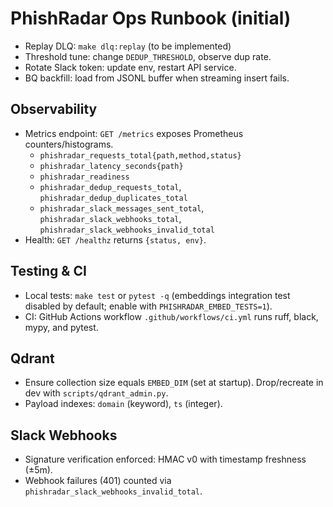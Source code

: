 # PhishRadar Ops Runbook (initial)

- Replay DLQ: `make dlq:replay` (to be implemented)
- Threshold tune: change `DEDUP_THRESHOLD`, observe dup rate.
- Rotate Slack token: update env, restart API service.
- BQ backfill: load from JSONL buffer when streaming insert fails.

## Observability
- Metrics endpoint: `GET /metrics` exposes Prometheus counters/histograms.
  - `phishradar_requests_total{path,method,status}`
  - `phishradar_latency_seconds{path}`
  - `phishradar_readiness`
  - `phishradar_dedup_requests_total`, `phishradar_dedup_duplicates_total`
  - `phishradar_slack_messages_sent_total`, `phishradar_slack_webhooks_total`, `phishradar_slack_webhooks_invalid_total`
- Health: `GET /healthz` returns `{status, env}`.

## Testing & CI
- Local tests: `make test` or `pytest -q` (embeddings integration test disabled by default; enable with `PHISHRADAR_EMBED_TESTS=1`).
- CI: GitHub Actions workflow `.github/workflows/ci.yml` runs ruff, black, mypy, and pytest.

## Qdrant
- Ensure collection size equals `EMBED_DIM` (set at startup). Drop/recreate in dev with `scripts/qdrant_admin.py`.
- Payload indexes: `domain` (keyword), `ts` (integer).

## Slack Webhooks
- Signature verification enforced: HMAC v0 with timestamp freshness (±5m).
- Webhook failures (401) counted via `phishradar_slack_webhooks_invalid_total`.

